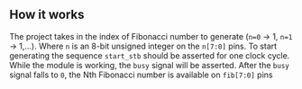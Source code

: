 <!---

This file is used to generate your project datasheet. Please fill in the information below and delete any unused
sections.

You can also include images in this folder and reference them in the markdown. Each image must be less than
512 kb in size, and the combined size of all images must be less than 1 MB.
-->

## How it works

The project takes in the index of Fibonacci number to generate (`n=0` -> 1, `n=1` -> 1,...).
Where `n` is an 8-bit unsigned integer on the `n[7:0]` pins. To start generating the sequence `start_stb` should be asserted for one clock cycle.
While the module is working, the `busy` signal will be asserted. After the `busy` signal falls to `0`, the Nth Fibonacci number is available on `fib[7:0]` pins
